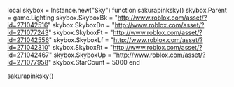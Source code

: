 
local skybox = Instance.new("Sky")
function sakurapinksky()
skybox.Parent = game.Lighting
skybox.SkyboxBk = "http://www.roblox.com/asset/?id=271042516"
skybox.SkyboxDn = "http://www.roblox.com/asset/?id=271077243"
skybox.SkyboxFt = "http://www.roblox.com/asset/?id=271042556"
skybox.SkyboxLf = "http://www.roblox.com/asset/?id=271042310"
skybox.SkyboxRt = "http://www.roblox.com/asset/?id=271042467"
skybox.SkyboxUp = "http://www.roblox.com/asset/?id=271077958"
skybox.StarCount = 5000
end

sakurapinksky()
